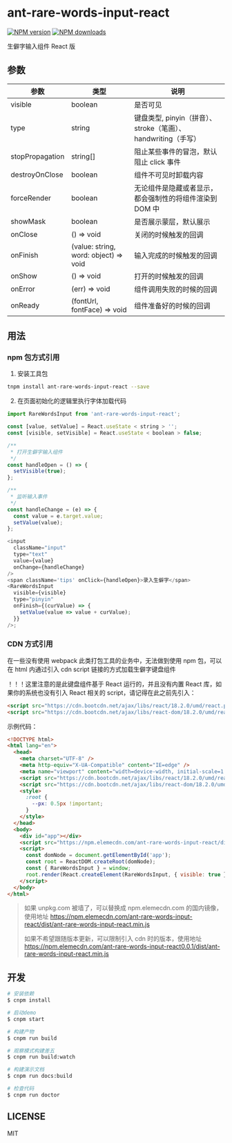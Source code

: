 # ant-rare-words-input-react

[![NPM version](https://img.shields.io/npm/v/ant-rare-words-input-react.svg?style=flat)](https://npmjs.org/package/ant-rare-words-input-react)
[![NPM downloads](http://img.shields.io/npm/dm/ant-rare-words-input-react.svg?style=flat)](https://npmjs.org/package/ant-rare-words-input-react)

生僻字输入组件 React 版

## 参数

| 参数            | 类型                                  | 说明                                                          |
| --------------- | ------------------------------------- | ------------------------------------------------------------- |
| visible         | boolean                               | 是否可见                                                      |
| type            | string                                | 键盘类型, pinyin（拼音）、stroke（笔画）、handwriting（手写） |
| stopPropagation | string[]                              | 阻止某些事件的冒泡，默认阻止 click 事件                       |
| destroyOnClose  | boolean                               | 组件不可见时卸载内容                                          |
| forceRender     | boolean                               | 无论组件是隐藏或者显示，都会强制性的将组件渲染到 DOM 中       |
| showMask        | boolean                               | 是否展示蒙层，默认展示                                        |
| onClose         | () => void                            | 关闭的时候触发的回调                                          |
| onFinish        | (value: string, word: object) => void | 输入完成的时候触发的回调                                      |
| onShow          | () => void                            | 打开的时候触发的回调                                          |
| onError         | (err) => void                         | 组件调用失败的时候的回调                                      |
| onReady         | (fontUrl, fontFace) => void           | 组件准备好的时候的回调                                        |

## 用法

### npm 包方式引用

1. 安装工具包

```bash
tnpm install ant-rare-words-input-react --save
```

2. 在页面初始化的逻辑里执行字体加载代码

```js
import RareWordsInput from 'ant-rare-words-input-react';

const [value, setValue] = React.useState < string > '';
const [visible, setVisible] = React.useState < boolean > false;

/**
 * 打开生僻字输入组件
 */
const handleOpen = () => {
  setVisible(true);
};

/**
 * 监听输入事件
 */
const handleChange = (e) => {
  const value = e.target.value;
  setValue(value);
};

<input
  className="input"
  type="text"
  value={value}
  onChange={handleChange}
/>
<span className='tips' onClick={handleOpen}>录入生僻字</span>
<RareWordsInput
  visible={visible}
  type="pinyin"
  onFinish={(curValue) => {
    setValue(value => value + curValue);
  }}
/>;
```

### CDN 方式引用

在一些没有使用 webpack 此类打包工具的业务中，无法做到使用 npm 包，可以在 html 内通过引入 cdn script 链接的方式加载生僻字键盘组件

！！！这里注意的是此键盘组件基于 React 运行的，并且没有内置 React 库，如果你的系统也没有引入 React 相关的 script，请记得在此之前先引入：

```html
<script src="https://cdn.bootcdn.net/ajax/libs/react/18.2.0/umd/react.production.min.js" crossorigin></script>
<script src="https://cdn.bootcdn.net/ajax/libs/react-dom/18.2.0/umd/react-dom.production.min.js" crossorigin></script>
```

示例代码：

```html
<!DOCTYPE html>
<html lang="en">
  <head>
    <meta charset="UTF-8" />
    <meta http-equiv="X-UA-Compatible" content="IE=edge" />
    <meta name="viewport" content="width=device-width, initial-scale=1.0" />
    <script src="https://cdn.bootcdn.net/ajax/libs/react/18.2.0/umd/react.production.min.js" crossorigin></script>
    <script src="https://cdn.bootcdn.net/ajax/libs/react-dom/18.2.0/umd/react-dom.production.min.js" crossorigin></script>
    <style>
      :root {
        --px: 0.5px !important;
      }
    </style>
  </head>
  <body>
    <div id="app"></div>
    <script src="https://npm.elemecdn.com/ant-rare-words-input-react/dist/ant-rare-words-input-react.min.js" crossorigin></script>
    <script>
      const domNode = document.getElementById('app');
      const root = ReactDOM.createRoot(domNode);
      const { RareWordsInput } = window;
      root.render(React.createElement(RareWordsInput, { visible: true }));
    </script>
  </body>
</html>
```

> 如果 unpkg.com 被墙了，可以替换成 npm.elemecdn.com 的国内镜像，使用地址 https://npm.elemecdn.com/ant-rare-words-input-react/dist/ant-rare-words-input-react.min.js
>
> 如果不希望跟随版本更新，可以限制引入 cdn 时的版本，使用地址 https://npm.elemecdn.com/ant-rare-words-input-react0.0.1/dist/ant-rare-words-input-react.min.js

## 开发

```bash
# 安装依赖
$ cnpm install

# 启动demo
$ cnpm start

# 构建产物
$ cnpm run build

# 观察模式构建差五
$ cnpm run build:watch

# 构建演示文档
$ cnpm run docs:build

# 检查代码
$ cnpm run doctor
```

## LICENSE

MIT

